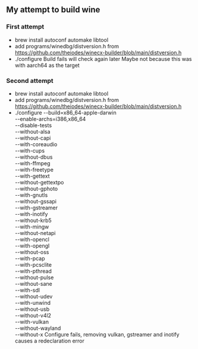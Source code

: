 ## My attempt to build wine

### First attempt

- brew install autoconf automake libtool
- add programs/winedbg/distversion.h from https://github.com/theiodes/winecx-builder/blob/main/distversion.h
- ./configure
  Build fails will check again later
  Maybe not because this was with aarch64 as the target

### Second attempt

- brew install autoconf automake libtool
- add programs/winedbg/distversion.h from https://github.com/theiodes/winecx-builder/blob/main/distversion.h
- ./configure --build=x86_64-apple-darwin \
   --enable-archs=i386,x86_64 \
   --disable-tests \
   --without-alsa \
   --without-capi \
   --with-coreaudio \
   --with-cups \
   --without-dbus \
   --with-ffmpeg \
   --with-freetype \
   --with-gettext \
   --without-gettextpo \
   --without-gphoto \
   --with-gnutls \
   --without-gssapi \
   --with-gstreamer \
   --with-inotify \
   --without-krb5 \
   --with-mingw \
   --without-netapi \
   --with-opencl \
   --with-opengl \
   --without-oss \
   --with-pcap \
   --with-pcsclite \
   --with-pthread \
   --without-pulse \
   --without-sane \
   --with-sdl \
   --without-udev \
   --with-unwind \
   --without-usb \
   --without-v4l2 \
   --with-vulkan \
   --without-wayland \
   --without-x
  Configure fails, removing vulkan, gstreamer and inotify causes a redeclaration error
